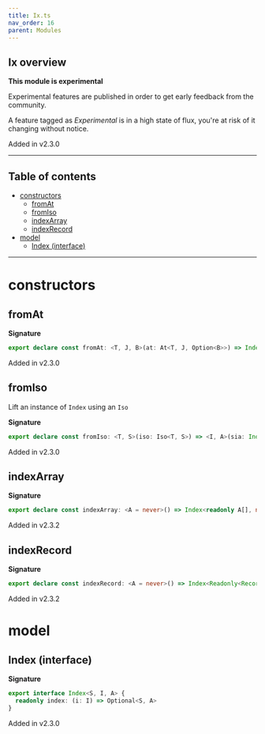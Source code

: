```yaml
---
title: Ix.ts
nav_order: 16
parent: Modules
---
```


## Ix overview

**This module is experimental**

Experimental features are published in order to get early feedback from the community.

A feature tagged as _Experimental_ is in a high state of flux, you're at risk of it changing without notice.

Added in v2.3.0

---

<h2 class="text-delta">Table of contents</h2>

- [constructors](#constructors)
  - [fromAt](#fromat)
  - [fromIso](#fromiso)
  - [indexArray](#indexarray)
  - [indexRecord](#indexrecord)
- [model](#model)
  - [Index (interface)](#index-interface)

---

# constructors

## fromAt

**Signature**

```ts
export declare const fromAt: <T, J, B>(at: At<T, J, Option<B>>) => Index<T, J, B>
```

Added in v2.3.0

## fromIso

Lift an instance of `Index` using an `Iso`

**Signature**

```ts
export declare const fromIso: <T, S>(iso: Iso<T, S>) => <I, A>(sia: Index<S, I, A>) => Index<T, I, A>
```

Added in v2.3.0

## indexArray

**Signature**

```ts
export declare const indexArray: <A = never>() => Index<readonly A[], number, A>
```

Added in v2.3.2

## indexRecord

**Signature**

```ts
export declare const indexRecord: <A = never>() => Index<Readonly<Record<string, A>>, string, A>
```

Added in v2.3.2

# model

## Index (interface)

**Signature**

```ts
export interface Index<S, I, A> {
  readonly index: (i: I) => Optional<S, A>
}
```

Added in v2.3.0
